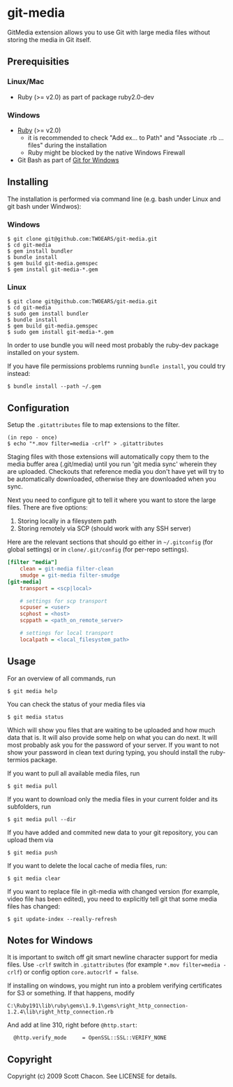 # git-media

GitMedia extension allows you to use Git with large media files
without storing the media in Git itself.

## Prerequisities

### Linux/Mac

* Ruby (>= v2.0) as part of package ruby2.0-dev

### Windows

* [Ruby](http://rubyinstaller.org/) (>= v2.0)
  * it is recommended to check "Add ex... to Path" and "Associate .rb ... files" during the installation
  * Ruby might be blocked by the native Windows Firewall
* Git Bash as part of [Git for Windows](https://git-for-windows.github.io/)

## Installing

The installation is performed via command line (e.g. bash under Linux and git
bash under Windwos):

### Windows

    $ git clone git@github.com:TWOEARS/git-media.git
    $ cd git-media
    $ gem install bundler
    $ bundle install
    $ gem build git-media.gemspec
    $ gem install git-media-*.gem

### Linux

    $ git clone git@github.com:TWOEARS/git-media.git
    $ cd git-media
    $ sudo gem install bundler
    $ bundle install
    $ gem build git-media.gemspec
    $ sudo gem install git-media-*.gem

In order to use bundle you will need most probably the ruby-dev package
installed on your system.

If you have file permissions problems running `bundle install`, you could
try instead:

    $ bundle install --path ~/.gem

## Configuration

Setup the `.gitattributes` file to map extensions to the filter.

	(in repo - once)
	$ echo "*.mov filter=media -crlf" > .gitattributes

Staging files with those extensions will automatically copy them to the
media buffer area (.git/media) until you run 'git media sync' wherein they
are uploaded.  Checkouts that reference media you don't have yet will try to
be automatically downloaded, otherwise they are downloaded when you sync.

Next you need to configure git to tell it where you want to store the large files.
There are five options:

1. Storing locally in a filesystem path
2. Storing remotely via SCP (should work with any SSH server)

Here are the relevant sections that should go either in `~/.gitconfig` (for global settings)
or in `clone/.git/config` (for per-repo settings).

```ini
[filter "media"]
    clean = git-media filter-clean
    smudge = git-media filter-smudge
[git-media]
	transport = <scp|local>

	# settings for scp transport
	scpuser = <user>
	scphost = <host>
	scppath = <path_on_remote_server>

	# settings for local transport
	localpath = <local_filesystem_path>
```


## Usage

For an overview of all commands, run

    $ git media help

You can check the status of your media files via

	$ git media status

Which will show you files that are waiting to be uploaded and how much data that
is. It will also provide some help on what you can do next.
It will most probably ask you for the password of your server. If you want to
not show your password in clean text during typing, you should install the
ruby-termios package.

If you want to pull all available media files, run

    $ git media pull

If you want to download only the media files in your current folder and its
subfolders, run

    $ git media pull --dir

If you have added and commited new data to your git repository, you can upload
them via

    $ git media push

If you want to delete the local cache of media files, run:

	$ git media clear

If you want to replace file in git-media with changed version (for example, video file has been edited),
you need to explicitly tell git that some media files has changed:

    $ git update-index --really-refresh

## Notes for Windows

It is important to switch off git smart newline character support for media files.
Use `-crlf` switch in `.gitattributes` (for example `*.mov filter=media -crlf`) or config option `core.autocrlf = false`.

If installing on windows, you might run into a problem verifying certificates
for S3 or something. If that happens, modify

	C:\Ruby191\lib\ruby\gems\1.9.1\gems\right_http_connection-1.2.4\lib\right_http_connection.rb

And add at line 310, right before `@http.start`:

      @http.verify_mode     = OpenSSL::SSL::VERIFY_NONE

## Copyright

Copyright (c) 2009 Scott Chacon. See LICENSE for details.
